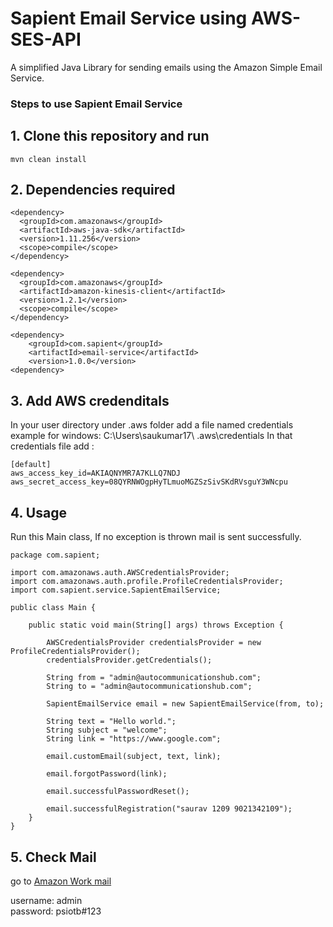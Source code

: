 # Sapient Email Service using AWS-SES-API

A simplified Java Library for sending emails using the Amazon Simple Email Service.

### Steps to use Sapient Email Service

## 1. Clone this repository and run

    mvn clean install

## 2. Dependencies required

```
<dependency>
  <groupId>com.amazonaws</groupId>
  <artifactId>aws-java-sdk</artifactId>
  <version>1.11.256</version>
  <scope>compile</scope>
</dependency>
```

```
<dependency>
  <groupId>com.amazonaws</groupId>
  <artifactId>amazon-kinesis-client</artifactId>
  <version>1.2.1</version>
  <scope>compile</scope>
</dependency>
```

```
<dependency>
	<groupId>com.sapient</groupId>
	<artifactId>email-service</artifactId>
	<version>1.0.0</version>
<dependency>

```

## 3. Add AWS credenditals

In your user directory under .aws folder add a file named credentials
example for windows: C:\Users\saukumar17\ .aws\credentials
In that credentials file add :

```
[default]
aws_access_key_id=AKIAQNYMR7A7KLLQ7NDJ
aws_secret_access_key=08QYRNWOgpHyTLmuoMGZSzSivSKdRVsguY3WNcpu

```

## 4. Usage

Run this Main class, If no exception is thrown mail is sent successfully.

```
package com.sapient;

import com.amazonaws.auth.AWSCredentialsProvider;
import com.amazonaws.auth.profile.ProfileCredentialsProvider;
import com.sapient.service.SapientEmailService;

public class Main {

	public static void main(String[] args) throws Exception {

		AWSCredentialsProvider credentialsProvider = new ProfileCredentialsProvider();
		credentialsProvider.getCredentials();

		String from = "admin@autocommunicationshub.com";
		String to = "admin@autocommunicationshub.com";

		SapientEmailService email = new SapientEmailService(from, to);

		String text = "Hello world.";
		String subject = "welcome";
		String link = "https://www.google.com";

		email.customEmail(subject, text, link);

		email.forgotPassword(link);

		email.successfulPasswordReset();

		email.successfulRegistration("saurav 1209 9021342109");
	}
}

```

## 5. Check Mail

go to [Amazon Work mail](https://autocommunicationshub-com.awsapps.com/mail)

username: admin<br>
password: psiotb#123
